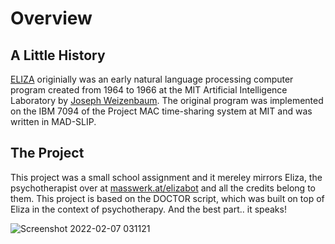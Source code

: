 # Overview

## A Little History

[ELIZA](https://en.wikipedia.org/wiki/ELIZA) originially was an early natural language processing computer program created from 1964 to 1966 at the MIT Artificial Intelligence Laboratory by [Joseph Weizenbaum](https://en.wikipedia.org/wiki/Joseph_Weizenbaum). The original program was implemented on the IBM 7094 of the Project MAC time-sharing system at MIT and was written in MAD-SLIP.

## The Project

This project was a small school assignment and it mereley mirrors Eliza, the psychotherapist over at [masswerk.at/elizabot](https://www.masswerk.at/elizabot/) and all the credits belong to them. This project is based on the DOCTOR script, which was built on top of Eliza in the context of psychotherapy. And the best part.. it speaks!

![Screenshot 2022-02-07 031121](https://user-images.githubusercontent.com/13608193/152702562-9a0bc0c9-06da-4021-a700-6a22c34fea8e.png)
